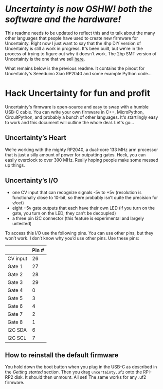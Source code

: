# *Uncertainty is now OSHW! both the software and the hardware!*

This readme needs to be updated to reflect this and to talk about the many other languages that people have used to create new firmware for Uncertainty. Right now I just want to say that the 4hp DIY version of Uncertainty is still a work in progress. It's been built, but we're in the process of trying to figure out why it doesn't work. The 2hp SMT version of Uncertainty is the one that we sell [here](https://oamodular.org/products/uncertainty).

What remains below is the previous readme. It contains the pinout for Uncertainty's Seeeduino Xiao RP2040 and some example Python code…

# Hack Uncertainty for fun and profit

Uncertainty's firmware is open-source and easy to swap with a humble USB-C cable. You can write your own firmware in C++, MicroPython, CircuitPython, and probably a bunch of other languages. It's startlingly easy to work and this document will outline the whole deal. Let's go…

## Uncertainty’s Heart

We’re working with the mighty RP2040, a dual-core 133 MHz arm processor that is just a silly amount of power for outputting gates. Heck, you can easily overclock to over 300 MHz. Really hoping people make some messed up things.

## Uncertainty’s I/O

- one CV input that can recognize signals -5v to +5v (resolution is functionally close to 10-bit, so there probably isn’t quite the precision for v/oct)
- eight +5v gate outputs that each have their own LED (if you turn on the gate, you turn on the LED; they can’t be decoupled)
- a three pin I2C connector (this feature is experimental and largely untested)

To access this I/O use the following pins. You can use other pins, but they won’t work. I don’t know why you’d use other pins. Use these pins:


|        | Pin # |
| ------ | ------ |
|CV input|26|
|Gate 1|27|
|Gate 2|28|
|Gate 3|29|
|Gate 4|0|
|Gate 5|3|
|Gate 6|4|
|Gate 7|2|
|Gate 8|1|
|I2C SDA|6|
|I2C SCL|7|


## How to reinstall the default firmware

You hold down the boot button when you plug in the USB-C as described in the *Getting started* section. Then you drag ```uncertainty.uf2``` onto the RPI-RP2 disk. It should then unmount. All set! The same works for any .uf2 firmware.
